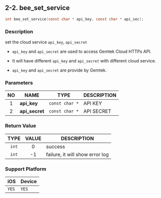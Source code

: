 ## 2-2. bee_set_service

```c
int bee_set_service(const char * api_key, const char * api_sec);
```

### Description

set the cloud service `api_key`, `api_secret`

* `api_key` and `api_secret` are used to access Gemtek Cloud HTTPs API.

* It will have different `api_key` and `api_secret`  with different cloud service.

* `api_key` and `api_secret` are provide by Gemtek.

### Parameters

| NO | NAME | TYPE | DESCRIPTION |
| :--: | -- | -- | -- |
| 1 | **api_key** | `const char *` | API KEY |
| 2 | **api_secret** | `const char *` | API SECRET |

### Return Value

| TYPE | VALUE | DESCRIPTION |
| :--: | :--: | -- |
| `int` | 0 | success |
| `int` | -1 | failure, it will show error log |

### Support Platform

| iOS | Device |
| -- | -- |
| `YES` | `YES` |
